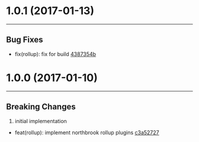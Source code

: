 # 1.0.1 (2017-01-13)
---

## Bug Fixes

- fix(rollup): fix for build [4387354b](https://github.com/northbrookjs/rollup/commits/4387354bd5c6981a1c6a0e5a1df161c205be9c8f)

# 1.0.0 (2017-01-10)
---

## Breaking Changes

1. initial implementation
  - feat(rollup): implement northbrook rollup plugins [c3a52727](https://github.com/northbrookjs/rollup/commits/c3a527273538ecde13439261b48d50879774d9a8)


